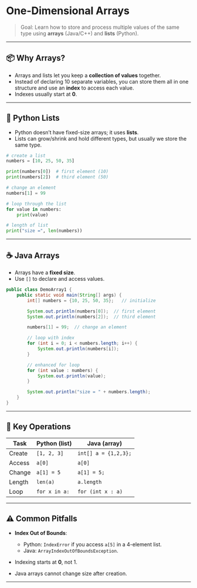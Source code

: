 
# One-Dimensional Arrays

> Goal: Learn how to store and process multiple values of the same type using **arrays** (Java/C++) and **lists** (Python).

---

## 📦 Why Arrays?

- Arrays and lists let you keep a **collection of values** together.  
- Instead of declaring 10 separate variables, you can store them all in one structure and use an **index** to access each value.  
- Indexes usually start at **0**.

---

## 🐍 Python Lists

- Python doesn’t have fixed-size arrays; it uses **lists**.  
- Lists can grow/shrink and hold different types, but usually we store the same type.

```python
# create a list
numbers = [10, 25, 50, 35]

print(numbers[0])  # first element (10)
print(numbers[2])  # third element (50)

# change an element
numbers[1] = 99

# loop through the list
for value in numbers:
    print(value)

# length of list
print("size =", len(numbers))
````

---

## ☕ Java Arrays

* Arrays have a **fixed size**.
* Use `[]` to declare and access values.

```java
public class DemoArray1 {
    public static void main(String[] args) {
        int[] numbers = {10, 25, 50, 35};   // initialize

        System.out.println(numbers[0]);  // first element
        System.out.println(numbers[2]);  // third element

        numbers[1] = 99;  // change an element

        // loop with index
        for (int i = 0; i < numbers.length; i++) {
            System.out.println(numbers[i]);
        }

        // enhanced for loop
        for (int value : numbers) {
            System.out.println(value);
        }

        System.out.println("size = " + numbers.length);
    }
}
```

---

## 🔄 Key Operations

| Task   | Python (list) | Java (array)         |
| ------ | ------------- | -------------------- |
| Create | `[1, 2, 3]`   | `int[] a = {1,2,3};` |
| Access | `a[0]`        | `a[0]`               |
| Change | `a[1] = 5`    | `a[1] = 5;`          |
| Length | `len(a)`      | `a.length`           |
| Loop   | `for x in a:` | `for (int x : a)`    |

---

## ⚠️ Common Pitfalls

* **Index Out of Bounds**:

  * Python: `IndexError` if you access `a[5]` in a 4-element list.
  * Java: `ArrayIndexOutOfBoundsException`.
* Indexing starts at **0**, not 1.
* Java arrays cannot change size after creation.

---



